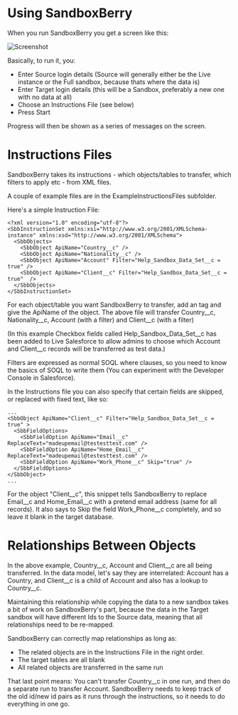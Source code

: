 # Using SandboxBerry

When you run SandboxBerry you get a screen like this:

![Screenshot]( https://github.com/codeulike/SandboxBerry/raw/master/Doc/screenshots/SandboxBerryScreenshot1.png   )

Basically, to run it, you:

* Enter Source login details (Source will generally either be the Live instance or the Full sandbox, because thats where the data is) 
* Enter Target login details (this will be a Sandbox, preferably a new one with no data at all) 
* Choose an Instructions File (see below) 
* Press Start

Progress will then be shown as a series of messages on the screen.

# Instructions Files

SandboxBerry takes its instructions - which objects/tables to transfer, which filters to apply etc - from XML files.

A couple of example files are in the ExampleInstructionsFiles subfolder.

Here's a simple Instruction File:

    <?xml version="1.0" encoding="utf-8"?>
    <SbbInstructionSet xmlns:xsi="http://www.w3.org/2001/XMLSchema-instance" xmlns:xsd="http://www.w3.org/2001/XMLSchema">
      <SbbObjects>
        <SbbObject ApiName="Country__c" />
        <SbbObject ApiName="Nationality__c" />
        <SbbObject ApiName="Account" Filter="Help_Sandbox_Data_Set__c = true" />
        <SbbObject ApiName="Client__c" Filter="Help_Sandbox_Data_Set__c = true"  />
      </SbbObjects>
    </SbbInstructionSet>


For each object/table you want SandboxBerry to transfer, add an <SbbObject> tag and give the ApiName of the object.
The above file will transfer Country__c, Nationality__c, Account (with a filter) and Client__c (with a filter)

(In this example Checkbox fields called Help_Sandbox_Data_Set__c has been added to Live Salesforce to allow admins to choose which Account and Client__c records will be transferred as test data.)

Filters are expressed as normal SOQL where clauses, so you need to know the basics of SOQL to write them (You can experiment with the Developer Console in Salesforce).

In the Instructions file you can also specify that certain fields are skipped, or replaced with fixed text, like so:

	...
	<SbbObject ApiName="Client__c" Filter="Help_Sandbox_Data_Set__c = true" >
	  <SbbFieldOptions>
		<SbbFieldOption ApiName="Email__c" ReplaceText="madeupemail@testesttest.com" />
		<SbbFieldOption ApiName="Home_Email__c" ReplaceText="madeupemail@testesttest.com" />
		<SbbFieldOption ApiName="Work_Phone__c" Skip="true" />
	  </SbbFieldOptions>
	</SbbObject>
	...

For the object "Client__c", this snippet tells SandboxBerry to replace Email__c and Home_Email__c with a pretend email address (same for all records). It also says to Skip the field Work_Phone__c completely, and so leave it blank in the target database.

# Relationships Between Objects

In the above example, Country__c, Account and Client__c are all being transferred. In the data model, let's say they are interrelated: Account has a Country, and Client__c is a child of Account and also has a lookup to Country__c.

Maintaining this relationship while copying the data to a new sandbox takes a bit of work on SandboxBerry's part, because the data in the Target sandbox will have different Ids to the Source data, meaning that all relationships need to be re-mapped.

SandboxBerry can correctly map relationships as long as:
* The related objects are in the Instructions File in the right order. 
* The target tables are all blank 
* All related objects are transferred in the same run

That last point means: You can't transfer Country__c in one run, and then do a separate run to transfer Account. SandboxBerry needs to keep track of the old id/new id pairs as it runs through the instructions, so it needs to do everything in one go.
